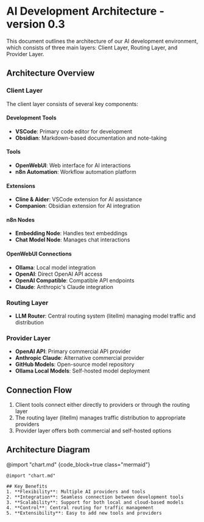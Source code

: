 # AI Development Architecture - version 0.3

This document outlines the architecture of our AI development environment, which consists of three main layers: Client Layer, Routing Layer, and Provider Layer.

## Architecture Overview

### Client Layer
The client layer consists of several key components:

#### Development Tools
- **VSCode**: Primary code editor for development
- **Obsidian**: Markdown-based documentation and note-taking

#### Tools
- **OpenWebUI**: Web interface for AI interactions
- **n8n Automation**: Workflow automation platform

#### Extensions
- **Cline & Aider**: VSCode extension for AI assistance
- **Companion**: Obsidian extension for AI integration

#### n8n Nodes
- **Embedding Node**: Handles text embeddings
- **Chat Model Node**: Manages chat interactions

#### OpenWebUI Connections
- **Ollama**: Local model integration
- **OpenAI**: Direct OpenAI API access
- **OpenAI Compatible**: Compatible API endpoints
- **Claude**: Anthropic's Claude integration

### Routing Layer
- **LLM Router**: Central routing system (litellm) managing model traffic and distribution

### Provider Layer
- **OpenAI API**: Primary commercial API provider
- **Anthropic Claude**: Alternative commercial provider
- **GitHub Models**: Open-source model repository
- **Ollama Local Models**: Self-hosted model deployment

## Connection Flow
1. Client tools connect either directly to providers or through the routing layer
2. The routing layer (litellm) manages traffic distribution to appropriate providers
3. Provider layer offers both commercial and self-hosted options

## Architecture Diagram
<!-- Local Development Version -->
@import "chart.md" {code_block=true class="mermaid"}

<!-- GitHub Version -->
```mermaid
@import "chart.md"

## Key Benefits
1. **Flexibility**: Multiple AI providers and tools
2. **Integration**: Seamless connection between development tools
3. **Scalability**: Support for both local and cloud-based models
4. **Control**: Central routing for traffic management
5. **Extensibility**: Easy to add new tools and providers
